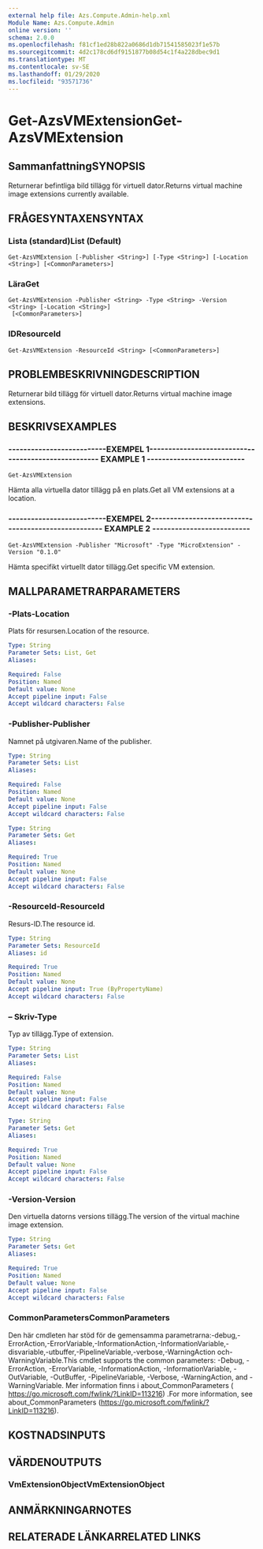 ```yaml
---
external help file: Azs.Compute.Admin-help.xml
Module Name: Azs.Compute.Admin
online version: ''
schema: 2.0.0
ms.openlocfilehash: f81cf1ed28b822a0686d1db71541585023f1e57b
ms.sourcegitcommit: 4d2c178cd6df9151877b08d54c1f4a228dbec9d1
ms.translationtype: MT
ms.contentlocale: sv-SE
ms.lasthandoff: 01/29/2020
ms.locfileid: "93571736"
---
```

# <span data-ttu-id="a3442-101">Get-AzsVMExtension</span><span class="sxs-lookup"><span data-stu-id="a3442-101">Get-AzsVMExtension</span></span>

## <span data-ttu-id="a3442-102">Sammanfattning</span><span class="sxs-lookup"><span data-stu-id="a3442-102">SYNOPSIS</span></span>
<span data-ttu-id="a3442-103">Returnerar befintliga bild tillägg för virtuell dator.</span><span class="sxs-lookup"><span data-stu-id="a3442-103">Returns virtual machine image extensions currently available.</span></span>

## <span data-ttu-id="a3442-104">FRÅGESYNTAXEN</span><span class="sxs-lookup"><span data-stu-id="a3442-104">SYNTAX</span></span>

### <span data-ttu-id="a3442-105">Lista (standard)</span><span class="sxs-lookup"><span data-stu-id="a3442-105">List (Default)</span></span>
```
Get-AzsVMExtension [-Publisher <String>] [-Type <String>] [-Location <String>] [<CommonParameters>]
```

### <span data-ttu-id="a3442-106">Lära</span><span class="sxs-lookup"><span data-stu-id="a3442-106">Get</span></span>
```
Get-AzsVMExtension -Publisher <String> -Type <String> -Version <String> [-Location <String>]
 [<CommonParameters>]
```

### <span data-ttu-id="a3442-107">ID</span><span class="sxs-lookup"><span data-stu-id="a3442-107">ResourceId</span></span>
```
Get-AzsVMExtension -ResourceId <String> [<CommonParameters>]
```

## <span data-ttu-id="a3442-108">PROBLEMBESKRIVNING</span><span class="sxs-lookup"><span data-stu-id="a3442-108">DESCRIPTION</span></span>
<span data-ttu-id="a3442-109">Returnerar bild tillägg för virtuell dator.</span><span class="sxs-lookup"><span data-stu-id="a3442-109">Returns virtual machine image extensions.</span></span>

## <span data-ttu-id="a3442-110">BESKRIVS</span><span class="sxs-lookup"><span data-stu-id="a3442-110">EXAMPLES</span></span>

### <span data-ttu-id="a3442-111">--------------------------EXEMPEL 1--------------------------</span><span class="sxs-lookup"><span data-stu-id="a3442-111">-------------------------- EXAMPLE 1 --------------------------</span></span>
```
Get-AzsVMExtension
```

<span data-ttu-id="a3442-112">Hämta alla virtuella dator tillägg på en plats.</span><span class="sxs-lookup"><span data-stu-id="a3442-112">Get all VM extensions at a location.</span></span>

### <span data-ttu-id="a3442-113">--------------------------EXEMPEL 2--------------------------</span><span class="sxs-lookup"><span data-stu-id="a3442-113">-------------------------- EXAMPLE 2 --------------------------</span></span>
```
Get-AzsVMExtension -Publisher "Microsoft" -Type "MicroExtension" -Version "0.1.0"
```

<span data-ttu-id="a3442-114">Hämta specifikt virtuellt dator tillägg.</span><span class="sxs-lookup"><span data-stu-id="a3442-114">Get specific VM extension.</span></span>

## <span data-ttu-id="a3442-115">MALLPARAMETRAR</span><span class="sxs-lookup"><span data-stu-id="a3442-115">PARAMETERS</span></span>

### <span data-ttu-id="a3442-116">-Plats</span><span class="sxs-lookup"><span data-stu-id="a3442-116">-Location</span></span>
<span data-ttu-id="a3442-117">Plats för resursen.</span><span class="sxs-lookup"><span data-stu-id="a3442-117">Location of the resource.</span></span>

```yaml
Type: String
Parameter Sets: List, Get
Aliases: 

Required: False
Position: Named
Default value: None
Accept pipeline input: False
Accept wildcard characters: False
```

### <span data-ttu-id="a3442-118">-Publisher</span><span class="sxs-lookup"><span data-stu-id="a3442-118">-Publisher</span></span>
<span data-ttu-id="a3442-119">Namnet på utgivaren.</span><span class="sxs-lookup"><span data-stu-id="a3442-119">Name of the publisher.</span></span>

```yaml
Type: String
Parameter Sets: List
Aliases: 

Required: False
Position: Named
Default value: None
Accept pipeline input: False
Accept wildcard characters: False
```

```yaml
Type: String
Parameter Sets: Get
Aliases: 

Required: True
Position: Named
Default value: None
Accept pipeline input: False
Accept wildcard characters: False
```

### <span data-ttu-id="a3442-120">-ResourceId</span><span class="sxs-lookup"><span data-stu-id="a3442-120">-ResourceId</span></span>
<span data-ttu-id="a3442-121">Resurs-ID.</span><span class="sxs-lookup"><span data-stu-id="a3442-121">The resource id.</span></span>

```yaml
Type: String
Parameter Sets: ResourceId
Aliases: id

Required: True
Position: Named
Default value: None
Accept pipeline input: True (ByPropertyName)
Accept wildcard characters: False
```

### <span data-ttu-id="a3442-122">– Skriv</span><span class="sxs-lookup"><span data-stu-id="a3442-122">-Type</span></span>
<span data-ttu-id="a3442-123">Typ av tillägg.</span><span class="sxs-lookup"><span data-stu-id="a3442-123">Type of extension.</span></span>

```yaml
Type: String
Parameter Sets: List
Aliases: 

Required: False
Position: Named
Default value: None
Accept pipeline input: False
Accept wildcard characters: False
```

```yaml
Type: String
Parameter Sets: Get
Aliases: 

Required: True
Position: Named
Default value: None
Accept pipeline input: False
Accept wildcard characters: False
```

### <span data-ttu-id="a3442-124">-Version</span><span class="sxs-lookup"><span data-stu-id="a3442-124">-Version</span></span>
<span data-ttu-id="a3442-125">Den virtuella datorns versions tillägg.</span><span class="sxs-lookup"><span data-stu-id="a3442-125">The version of the virtual machine image extension.</span></span>

```yaml
Type: String
Parameter Sets: Get
Aliases: 

Required: True
Position: Named
Default value: None
Accept pipeline input: False
Accept wildcard characters: False
```

### <span data-ttu-id="a3442-126">CommonParameters</span><span class="sxs-lookup"><span data-stu-id="a3442-126">CommonParameters</span></span>
<span data-ttu-id="a3442-127">Den här cmdleten har stöd för de gemensamma parametrarna:-debug,-ErrorAction,-ErrorVariable,-InformationAction,-InformationVariable,-disvariable,-utbuffer,-PipelineVariable,-verbose,-WarningAction och-WarningVariable.</span><span class="sxs-lookup"><span data-stu-id="a3442-127">This cmdlet supports the common parameters: -Debug, -ErrorAction, -ErrorVariable, -InformationAction, -InformationVariable, -OutVariable, -OutBuffer, -PipelineVariable, -Verbose, -WarningAction, and -WarningVariable.</span></span> <span data-ttu-id="a3442-128">Mer information finns i about_CommonParameters ( https://go.microsoft.com/fwlink/?LinkID=113216) .</span><span class="sxs-lookup"><span data-stu-id="a3442-128">For more information, see about_CommonParameters (https://go.microsoft.com/fwlink/?LinkID=113216).</span></span>

## <span data-ttu-id="a3442-129">KOSTNADS</span><span class="sxs-lookup"><span data-stu-id="a3442-129">INPUTS</span></span>

## <span data-ttu-id="a3442-130">VÄRDEN</span><span class="sxs-lookup"><span data-stu-id="a3442-130">OUTPUTS</span></span>

### <span data-ttu-id="a3442-131">VmExtensionObject</span><span class="sxs-lookup"><span data-stu-id="a3442-131">VmExtensionObject</span></span>

## <span data-ttu-id="a3442-132">ANMÄRKNINGAR</span><span class="sxs-lookup"><span data-stu-id="a3442-132">NOTES</span></span>

## <span data-ttu-id="a3442-133">RELATERADE LÄNKAR</span><span class="sxs-lookup"><span data-stu-id="a3442-133">RELATED LINKS</span></span>

